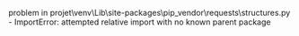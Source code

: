 problem in projet\venv\Lib\site-packages\pip\_vendor\requests\structures.py - ImportError: attempted relative import with no known parent package
